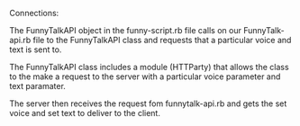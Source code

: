 Connections:

The FunnyTalkAPI object in the funny-script.rb file calls on our FunnyTalk-api.rb file to the FunnyTalkAPI class and requests that a particular voice and text is sent to. 

The FunnyTalkAPI class includes a module (HTTParty) that allows the class to the make a request to the server with a particular voice parameter and text paramater.

The server then receives the request fom funnytalk-api.rb and gets the set voice and set text to deliver to the client.